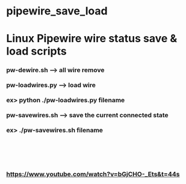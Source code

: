# pipewire_save_load

<h1>Linux Pipewire wire status save & load scripts</h1>

<h3>
pw-dewire.sh --> all wire remove <br>
<br>
pw-loadwires.py --> load wire<br>
<br>
ex> python ./pw-loadwires.py filename<br>
<br>
pw-savewires.sh --> save the current connected state<br>
<br>
ex> ./pw-savewires.sh filename<br>

<br><br><br><br>
https://www.youtube.com/watch?v=bGjCHO-_Ets&t=44s
</h3>




